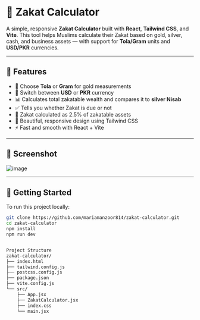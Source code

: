 # 🌙 Zakat Calculator

A simple, responsive **Zakat Calculator** built with **React**, **Tailwind CSS**, and **Vite**. This tool helps Muslims calculate their Zakat based on gold, silver, cash, and business assets — with support for **Tola/Gram** units and **USD/PKR** currencies.

---

## 🔧 Features

- 📏 Choose **Tola** or **Gram** for gold measurements
- 💸 Switch between **USD** or **PKR** currency
- 📊 Calculates total zakatable wealth and compares it to **silver Nisab**
- ✅ Tells you whether Zakat is due or not
- 🧮 Zakat calculated as 2.5% of zakatable assets
- 🎨 Beautiful, responsive design using Tailwind CSS
- ⚡ Fast and smooth with React + Vite

---

## 📸 Screenshot

![image](https://github.com/user-attachments/assets/e9c07063-a838-4224-839f-005e36585efb)

---

## 🚀 Getting Started

To run this project locally:

```bash
git clone https://github.com/mariamanzoor814/zakat-calculator.git
cd zakat-calculator
npm install
npm run dev


Project Structure
zakat-calculator/
├── index.html
├── tailwind.config.js
├── postcss.config.js
├── package.json
├── vite.config.js
└── src/
    ├── App.jsx
    ├── ZakatCalculator.jsx
    ├── index.css
    └── main.jsx
